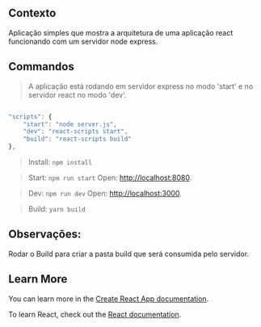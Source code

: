 ## Contexto 

Aplicação simples que mostra a arquitetura de uma aplicação react funcionando com um servidor node express.


## Commandos
> A aplicação está rodando em servidor express no modo 'start' e no servidor 
react no modo 'dev'.

```javascript

"scripts": {
    "start": "node server.js",
    "dev": "react-scripts start",
    "build": "react-scripts build"
},

```
> Install: `npm install`

> Start: `npm run start`
> Open: [http://localhost:8080](http://localhost:8080).


> Dev: `npm run dev`
> Open: [http://localhost:3000](http://localhost:3000).


> Build: `yarn build`

## Observações:

Rodar o Build para criar a pasta build que será consumida pelo servidor. 

## Learn More

You can learn more in the [Create React App documentation](https://facebook.github.io/create-react-app/docs/getting-started).

To learn React, check out the [React documentation](https://reactjs.org/).
